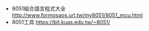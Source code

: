 - 8051組合語言程式大全 
http://www.formosaos.url.tw/my8051/8051_mcu.html
- 8051工具 https://bit.kuas.edu.tw/~8051/